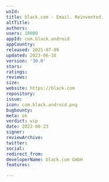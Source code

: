 ```yaml
---
wsId: 
title: black.com - Email. Reinvented.
altTitle: 
authors: 
users: 10000
appId: com.black.android
appCountry: 
released: 2021-07-09
updated: 2023-06-16
version: '30.0'
stars: 
ratings: 
reviews: 
size: 
website: https://black.com
repository: 
issue: 
icon: com.black.android.png
bugbounty: 
meta: ok
verdict: wip
date: 2022-06-23
signer: 
reviewArchive: 
twitter: 
social: 
redirect_from: 
developerName: black.com GmbH
features: 

---
```


